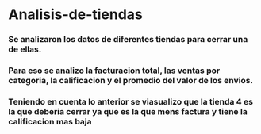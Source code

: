 # Analisis-de-tiendas
### Se analizaron los datos de diferentes tiendas para cerrar una de ellas.

### Para eso se analizo la facturacion total, las ventas por categoria, la calificacion y el promedio del valor de los envios.

### Teniendo en cuenta lo anterior se viasualizo que la tienda 4 es la que deberia cerrar ya que es la que mens factura y tiene la calificacion mas baja
